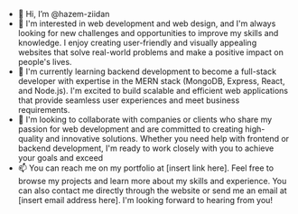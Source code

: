 - 👋 Hi, I’m @hazem-ziidan
- 👀 I'm interested in web development and web design, and I'm always looking for new challenges and opportunities to improve my skills and knowledge. I enjoy creating user-friendly and visually appealing websites that solve real-world problems and make a positive impact on people's lives.
- 🌱 I'm currently learning backend development to become a full-stack developer with expertise in the MERN stack (MongoDB, Express, React, and Node.js). I'm excited to build scalable and efficient web applications that provide seamless user experiences and meet business requirements.
- 💞️  I'm looking to collaborate with companies or clients who share my passion for web development and are committed to creating high-quality and innovative solutions. Whether you need help with frontend or backend development, I'm ready to work closely with you to achieve your goals and exceed
- 📫 You can reach me on my portfolio at [insert link here]. Feel free to browse my projects and learn more about my skills and experience. You can also contact me directly through the website or send me an email at [insert email address here]. I'm looking forward to hearing from you!

